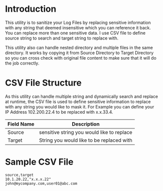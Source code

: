 # Introduction

This utility is to sanitize your Log Files 
by replacing sensitive information with any string that deemed insensitive which you can reference it back.
You can replace more than one sensitive data. I use CSV file to define source string to search and target string to replace with. 

This utility also can handle nested directory and multiple files in the same directory. It works by copying it from Source Directory to Target Directory so you can cross check with original file content to make sure that it will do the job correctly.

# CSV File Structure

As this utility can handle multiple string and dynamically search and replace at runtime, the CSV file is used to define sensitive information to replace with any string you would like to mask it. For Example you can define your IP Address 102.200.22.4 to be replaced with x.x.33.4.

Field Name | Description
---------- | ------------
Source | sensitive string you would like to replace
Target | String you would like to be replaced with

# Sample CSV File


    source,target
    10.1.20.22,"x.x.x.22"
    john@mycompany.com,user01@abc.com
